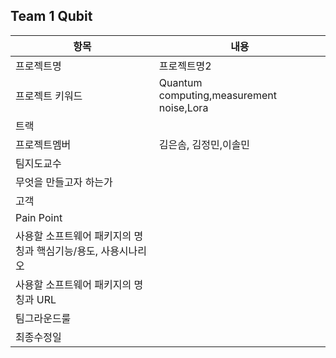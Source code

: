 ## Team 1 Qubit
|항목|내용|
|---|---|
|프로젝트명|프로젝트명2|
|프로젝트 키워드|Quantum computing,measurement noise,Lora|
|트랙||research track
|프로젝트멤버| 김은솜, 김정민,이솔민
|팀지도교수|| 이형준 교수님
|무엇을 만들고자 하는가||
|고객||
|Pain Point||
|사용할 소프트웨어 패키지의 명칭과 핵심기능/용도, 사용시나리오||
|사용할 소프트웨어 패키지의 명칭과 URL||
|팀그라운드룰||https://github.com/solmingming/Qubit_research/blob/777d7944722527e6bc944b0b7188ee2667e58783/GroundRule.MD
|최종수정일||2025.09.16.13:00
